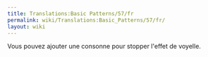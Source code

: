 ```yaml
---
title: Translations:Basic Patterns/57/fr
permalink: wiki/Translations:Basic_Patterns/57/fr/
layout: wiki
---
```


Vous pouvez ajouter une consonne pour stopper l'effet de voyelle.

